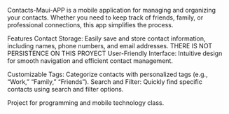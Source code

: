 Contacts-Maui-APP is a mobile application for managing and organizing your contacts. Whether you need to keep track of friends, family, or professional connections, this app simplifies the process.

Features
Contact Storage: Easily save and store contact information, including names, phone numbers, and email addresses. THERE IS NOT PERSISTENCE ON THIS PROYECT
User-Friendly Interface: Intuitive design for smooth navigation and efficient contact management.

Customizable Tags: Categorize contacts with personalized tags (e.g., “Work,” “Family,” “Friends”).
Search and Filter: Quickly find specific contacts using search and filter options.

Project for programming and mobile technology class.
